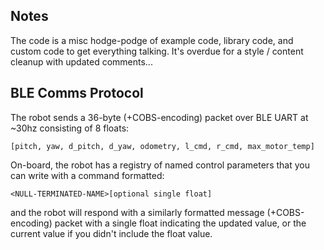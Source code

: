 ## Notes

The code is a misc hodge-podge of example code, library code, and custom code to get everything talking. It's overdue for a style / content cleanup with updated comments...

## BLE Comms Protocol

The robot sends a 36-byte (+COBS-encoding) packet over BLE UART at ~30hz consisting of 8 floats:
```
[pitch, yaw, d_pitch, d_yaw, odometry, l_cmd, r_cmd, max_motor_temp]
```

On-board, the robot has a registry of named control parameters that you can write with a command formatted:
```
<NULL-TERMINATED-NAME>[optional single float]
```
and the robot will respond with a similarly formatted message (+COBS-encoding) packet with a single float indicating the updated value, or the current value if you didn't include the float value.